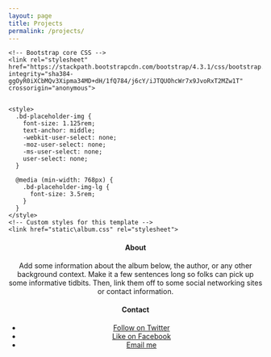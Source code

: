 ```yaml
---
layout: page
title: Projects
permalink: /projects/
---
```

<html>
<title>Jieruei Chang - Projects</title>

    <!-- Bootstrap core CSS -->
    <link rel="stylesheet" href="https://stackpath.bootstrapcdn.com/bootstrap/4.3.1/css/bootstrap.min.css" integrity="sha384-ggOyR0iXCbMQv3Xipma34MD+dH/1fQ784/j6cY/iJTQUOhcWr7x9JvoRxT2MZw1T" crossorigin="anonymous">


    <style>
      .bd-placeholder-img {
        font-size: 1.125rem;
        text-anchor: middle;
        -webkit-user-select: none;
        -moz-user-select: none;
        -ms-user-select: none;
        user-select: none;
      }

      @media (min-width: 768px) {
        .bd-placeholder-img-lg {
          font-size: 3.5rem;
        }
      }
    </style>
    <!-- Custom styles for this template -->
    <link href="static\album.css" rel="stylesheet">
  </head>
  <body>
    <header>
  <div class="collapse bg-dark" id="navbarHeader">
    <div class="container">
      <div class="row">
        <div class="col-sm-8 col-md-7 py-4">
          <h4 class="text-white">About</h4>
          <p class="text-muted">Add some information about the album below, the author, or any other background context. Make it a few sentences long so folks can pick up some informative tidbits. Then, link them off to some social networking sites or contact information.</p>
        </div>
        <div class="col-sm-4 offset-md-1 py-4">
          <h4 class="text-white">Contact</h4>
          <ul class="list-unstyled">
            <li><a href="#" class="text-white">Follow on Twitter</a></li>
            <li><a href="#" class="text-white">Like on Facebook</a></li>
            <li><a href="#" class="text-white">Email me</a></li>
          </ul>
        </div>
      </div>
    </div>
  </div>
  <!--<div class="navbar fixed-top navbar-dark bg-dark shadow-sm">
    <div class="container d-flex justify-content-between">
      <a href="#" class="navbar-brand d-flex align-items-center">-->
        <!---svg xmlns="http://www.w3.org/2000/svg" width="20" height="20" fill="none" stroke="currentColor" stroke-linecap="round" stroke-linejoin="round" stroke-width="2" aria-hidden="true" class="mr-2" viewBox="0 0 24 24" focusable="false"><path d="M23 19a2 2 0 0 1-2 2H3a2 2 0 0 1-2-2V8a2 2 0 0 1 2-2h4l2-3h6l2 3h4a2 2 0 0 1 2 2z"/><circle cx="12" cy="13" r="4"/></svg>
        <strong>ReMapper   .</strong-->  
        <!---<img src="static\imgs\marker-icon.png" height=30></img>
        <svg xmlns="http://www.w3.org/2000/svg" width="2" height="20" fill="none" stroke="currentColor" stroke-linecap="round" stroke-linejoin="round" stroke-width="2" aria-hidden="true" class="mr-2" viewBox="0 0 24 24" focusable="false"></svg>
        <strong>ReMapper</strong>
    </a>
    </div>-->
  </div>
</header>
<main>
<!---<section class="jumbotron text-center">
    <div class="container">
        <br><br>
        <h1 class="jumbotron-heading"><strong>Projects</strong></h1>
    </div>
</section>-->
<div id='cards'></div>
<script>
  function addcard(title,caption,image){
    document.getElementById("cards").innerHTML+=`<div class="album py-5 bg-light">
    <div class="container">
      <div class="row">
        <div class="col-md-4">
          <div class="card mb-4 shadow-sm">
            <img src="${image}" width="100%"></img>
            <div class="card-body">
              <p class="card-text"><b>${title}</b></p>
              <p class="card-text">${caption}</p>
              <div class="d-flex justify-content-between align-items-center">
                <div class="btn-group">
                  <button type="button" class="btn btn-sm btn-outline-secondary">View</button>
                  <button type="button" class="btn btn-sm btn-outline-secondary">Edit</button>
                </div>
              </div>
            </div>
          </div>
        </div>`;
  }
  addcard('This is a test','The greatest nonexistent project of all time','');
</script>
</main>

<!--<footer class="text-muted">
  <div class="container">
    <p class="float-right">
      <a href="#">Back to top</a>
    </p>
    <p>Powered by Bootstrap</p>
  </div>
</footer>-->
<script src="https://code.jquery.com/jquery-3.3.1.slim.min.js" integrity="sha384-q8i/X+965DzO0rT7abK41JStQIAqVgRVzpbzo5smXKp4YfRvH+8abtTE1Pi6jizo" crossorigin="anonymous"></script>
<script src="https://cdnjs.cloudflare.com/ajax/libs/popper.js/1.14.7/umd/popper.min.js" integrity="sha384-UO2eT0CpHqdSJQ6hJty5KVphtPhzWj9WO1clHTMGa3JDZwrnQq4sF86dIHNDz0W1" crossorigin="anonymous"></script>
<script src="https://stackpath.bootstrapcdn.com/bootstrap/4.3.1/js/bootstrap.min.js" integrity="sha384-JjSmVgyd0p3pXB1rRibZUAYoIIy6OrQ6VrjIEaFf/nJGzIxFDsf4x0xIM+B07jRM" crossorigin="anonymous"></script>
</html>
